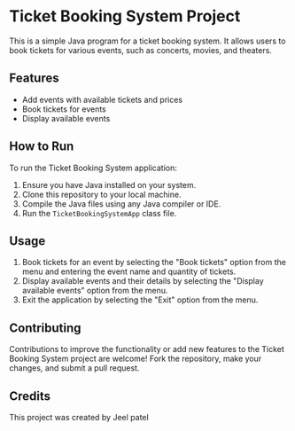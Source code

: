 # Ticket Booking System Project

This is a simple Java program for a ticket booking system. It allows users to book tickets for various events, such as concerts, movies, and theaters.

## Features

- Add events with available tickets and prices
- Book tickets for events
- Display available events

## How to Run

To run the Ticket Booking System application:

1. Ensure you have Java installed on your system.
2. Clone this repository to your local machine.
3. Compile the Java files using any Java compiler or IDE.
4. Run the `TicketBookingSystemApp` class file.

## Usage

1. Book tickets for an event by selecting the "Book tickets" option from the menu and entering the event name and quantity of tickets.
2. Display available events and their details by selecting the "Display available events" option from the menu.
3. Exit the application by selecting the "Exit" option from the menu.

## Contributing

Contributions to improve the functionality or add new features to the Ticket Booking System project are welcome! Fork the repository, make your changes, and submit a pull request.

## Credits

This project was created by Jeel patel
